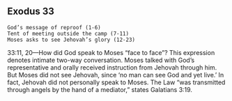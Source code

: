 ## Exodus 33

```
God’s message of reproof (1-6)
Tent of meeting outside the camp (7-11)
Moses asks to see Jehovah’s glory (12-23)
```

33:11, 20​—How did God speak to Moses “face to face”? This expression denotes intimate two-way conversation. Moses talked with God’s representative and orally received instruction from Jehovah through him. But Moses did not see Jehovah, since ‘no man can see God and yet live.’ In fact, Jehovah did not personally speak to Moses. The Law “was transmitted through angels by the hand of a mediator,” states Galatians 3:19.
